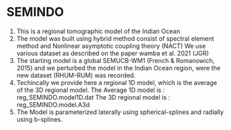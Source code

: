 # SEMINDO
1) This is a regional tomographic model of the Indian Ocean 
2) The model was built using hybrid method consist of spectral element method and Nonlinear asymptotic coupling theory (NACT)
We use various dataset as described on the paper wamba et al. 2021 (JGR)
3) The starting model is a global SEMUCB-WM1 (French & Romanowich, 2015) and we perturbed the model in the Indian Ocean region, 
were the new dataset (RHUM-RUM) was recorded.
4) Techincally we provide here a regional 1D model, which is the average of the 3D regional model.
The Average 1D model  is : reg_SEMINDO.model1D.dat
The 3D regional model is : reg_SEMINDO.model.A3d
5) The Model is parameterized laterally using spherical-splines and radially using b-splines.

